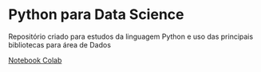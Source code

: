 # Python para Data Science

Repositório criado para estudos da linguagem Python e uso das principais bibliotecas para área de Dados

[Notebook Colab](Notebooks/Python_Data_Science_Numpy.ipynb)
